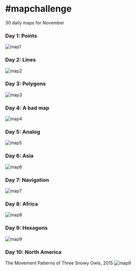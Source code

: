 # #mapchallenge
30 daily maps for November 

### Day 1: Points
![map1](maps/1_points.png)

### Day 2: Lines
![map2](maps/2_lines.png)

### Day 3: Polygons
![map3](maps/3_polygons.png)

### Day 4: A bad map
![map4](maps/4_badmap.png)

### Day 5: Analog
![map5](maps/5_analog.png)

### Day 6: Asia
![map6](maps/6_asia.png)

### Day 7: Navigation
![map7](maps/7_navigation.png)

### Day 8: Africa
![map8](maps/8_africa.png)

### Day 9: Hexagons
![map9](maps/9_hex.gif)

### Day 10: North America
The Movement Patterns of Three Snowy Owls, 2015
![map9](maps/10_namerica.png)

